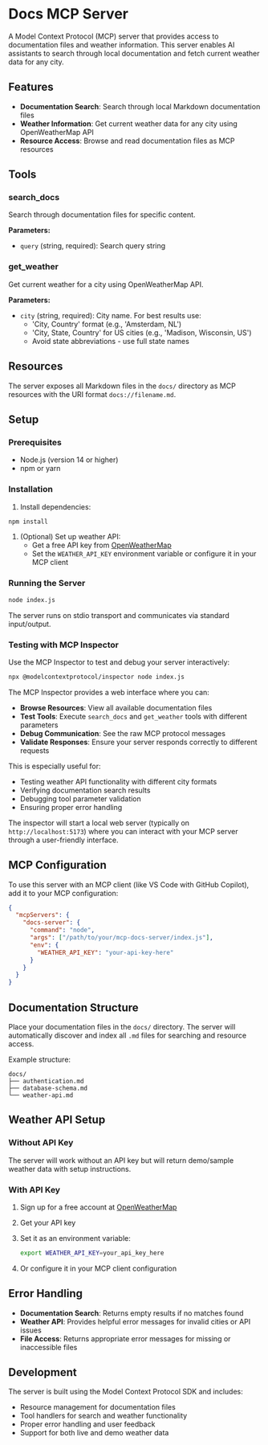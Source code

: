 # Docs MCP Server

A Model Context Protocol (MCP) server that provides access to documentation files and weather information. This server enables AI assistants to search through local documentation and fetch current weather data for any city.

## Features

- **Documentation Search**: Search through local Markdown documentation files
- **Weather Information**: Get current weather data for any city using OpenWeatherMap API
- **Resource Access**: Browse and read documentation files as MCP resources

## Tools

### search_docs

Search through documentation files for specific content.

**Parameters:**

- `query` (string, required): Search query string

### get_weather

Get current weather for a city using OpenWeatherMap API.

**Parameters:**

- `city` (string, required): City name. For best results use:
  - 'City, Country' format (e.g., 'Amsterdam, NL')
  - 'City, State, Country' for US cities (e.g., 'Madison, Wisconsin, US')
  - Avoid state abbreviations - use full state names

## Resources

The server exposes all Markdown files in the `docs/` directory as MCP resources with the URI format `docs://filename.md`.

## Setup

### Prerequisites

- Node.js (version 14 or higher)
- npm or yarn

### Installation

1. Install dependencies:

```bash
npm install
```

1. (Optional) Set up weather API:
   - Get a free API key from [OpenWeatherMap](https://openweathermap.org/api)
   - Set the `WEATHER_API_KEY` environment variable or configure it in your MCP client

### Running the Server

```bash
node index.js
```

The server runs on stdio transport and communicates via standard input/output.

### Testing with MCP Inspector

Use the MCP Inspector to test and debug your server interactively:

```bash
npx @modelcontextprotocol/inspector node index.js
```

The MCP Inspector provides a web interface where you can:

- **Browse Resources**: View all available documentation files
- **Test Tools**: Execute `search_docs` and `get_weather` tools with different parameters
- **Debug Communication**: See the raw MCP protocol messages
- **Validate Responses**: Ensure your server responds correctly to different requests

This is especially useful for:

- Testing weather API functionality with different city formats
- Verifying documentation search results
- Debugging tool parameter validation
- Ensuring proper error handling

The inspector will start a local web server (typically on `http://localhost:5173`) where you can interact with your MCP server through a user-friendly interface.

## MCP Configuration

To use this server with an MCP client (like VS Code with GitHub Copilot), add it to your MCP configuration:

```json
{
  "mcpServers": {
    "docs-server": {
      "command": "node",
      "args": ["/path/to/your/mcp-docs-server/index.js"],
      "env": {
        "WEATHER_API_KEY": "your-api-key-here"
      }
    }
  }
}
```

## Documentation Structure

Place your documentation files in the `docs/` directory. The server will automatically discover and index all `.md` files for searching and resource access.

Example structure:

```text
docs/
├── authentication.md
├── database-schema.md
└── weather-api.md
```

## Weather API Setup

### Without API Key

The server will work without an API key but will return demo/sample weather data with setup instructions.

### With API Key

1. Sign up for a free account at [OpenWeatherMap](https://openweathermap.org/api)
2. Get your API key
3. Set it as an environment variable:

   ```bash
   export WEATHER_API_KEY=your_api_key_here
   ```

4. Or configure it in your MCP client configuration

## Error Handling

- **Documentation Search**: Returns empty results if no matches found
- **Weather API**: Provides helpful error messages for invalid cities or API issues
- **File Access**: Returns appropriate error messages for missing or inaccessible files

## Development

The server is built using the Model Context Protocol SDK and includes:

- Resource management for documentation files
- Tool handlers for search and weather functionality
- Proper error handling and user feedback
- Support for both live and demo weather data
